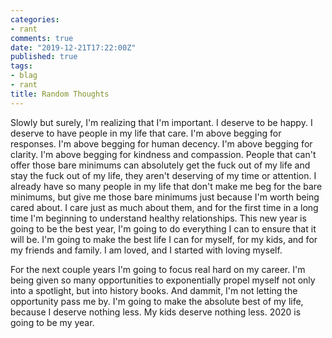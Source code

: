 ```yaml
---
categories:
- rant
comments: true
date: "2019-12-21T17:22:00Z"
published: true
tags:
- blag
- rant
title: Random Thoughts
---
```


Slowly but surely, I'm realizing that I'm important. I deserve to be happy. I
deserve to have people in my life that care. I'm above begging for responses.
I'm above begging for human decency. I'm above begging for clarity. I'm above
begging for kindness and compassion. People that can't offer those bare minimums
can absolutely get the fuck out of my life and stay the fuck out of my life,
they aren't deserving of my time or attention. I already have so many people in
my life that don't make me beg for the bare minimums, but give me those bare
minimums just because I'm worth being cared about. I care just as much about
them, and for the first time in a long time I'm beginning to understand healthy
relationships. This new year is going to be the best year, I'm going to do
everything I can to ensure that it will be. I'm going to make the best life I
can for myself, for my kids, and for my friends and family. I am loved, and I
started with loving myself.  

For the next couple years I'm going to focus real hard on my career. I'm being
given so many opportunities to exponentially propel myself not only into a
spotlight, but into history books. And dammit, I'm not letting the opportunity
pass me by. I'm going to make the absolute best of my life, because I deserve
nothing less. My kids deserve nothing less. 2020 is going to be my year.  
